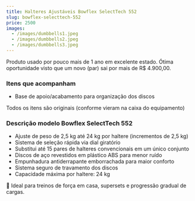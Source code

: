 ```yaml
---
title: Halteres Ajustáveis Bowflex SelectTech 552
slug: bowflex-selecttech-552
price: 2500
images:
  - /images/dumbbells1.jpeg
  - /images/dumbbells2.jpeg
  - /images/dumbbells3.jpeg
---
```


Produto usado por pouco mais de 1 ano em excelente estado. Ótima oportunidade visto que um novo (par) sai por mais de R$ 4.900,00.

### Itens que acompanham
- Base de apoio/acabamento para organização dos discos

Todos os itens são originais (conforme vieram na caixa do equipamento)

### Descrição modelo Bowflex SelectTech 552

- Ajuste de peso de 2,5 kg até 24 kg por haltere (incrementos de 2,5 kg)
- Sistema de seleção rápida via dial giratório
- Substitui até 15 pares de halteres convencionais em um único conjunto
- Discos de aço revestidos em plástico ABS para menor ruído
- Empunhadura antiderrapante emborrachada para maior conforto
- Sistema seguro de travamento dos discos
- Capacidade máxima por haltere: 24 kg

💪 Ideal para treinos de força em casa, supersets e progressão gradual de cargas.
